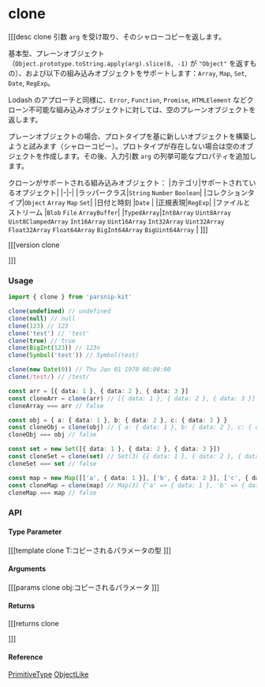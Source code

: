 # clone
[[[desc clone
引数 `arg` を受け取り、そのシャローコピーを返します。

基本型、プレーンオブジェクト（`Object.prototype.toString.apply(arg).slice(8, -1)` が `"Object"` を返すもの）、および以下の組み込みオブジェクトをサポートします：`Array`, `Map`, `Set`, `Date`, `RegExp`。

Lodash のアプローチと同様に、`Error`, `Function`, `Promise`, `HTMLElement` などクローン不可能な組み込みオブジェクトに対しては、空のプレーンオブジェクトを返します。

プレーンオブジェクトの場合、プロトタイプを基に新しいオブジェクトを構築しようと試みます（シャローコピー）。プロトタイプが存在しない場合は空のオブジェクトを作成します。その後、入力引数 `arg` の列挙可能なプロパティを追加します。

クローンがサポートされる組み込みオブジェクト：
|カテゴリ|サポートされているオブジェクト|
|-|-|
|ラッパークラス|`String` `Number` `Boolean`|
|コレクションタイプ|`Object` `Array` `Map` `Set`|
|日付と時刻 |`Date` |
|正規表現|`RegExp`|
|ファイルとストリーム |`Blob` `File` `ArrayBuffer`|
|`TypedArray`|`Int8Array` `Uint8Array` `Uint8ClampedArray` `Int16Array` `Uint16Array` `Int32Array` `Uint32Array` `Float32Array` `Float64Array` `BigInt64Array` `BigUint64Array` |
]]]

[[[version clone
  
]]]
### Usage

```ts
import { clone } from 'parsnip-kit'

clone(undefined) // undefined
clone(null) // null
clone(123) // 123
clone('test') // 'test'
clone(true) // true
clone(BigInt(123)) // 123n
clone(Symbol('test')) // Symbol(test)

clone(new Date(0)) // Thu Jan 01 1970 08:00:00
clone(/test/) // /test/

const arr = [{ data: 1 }, { data: 2 }, { data: 3 }]
const cloneArr = clone(arr) // [{ data: 1 }, { data: 2 }, { data: 3 }]
cloneArray === arr // false

const obj = { a: { data: 1 }, b: { data: 2 }, c: { data: 3 } }
const cloneObj = clone(obj) // { a: { data: 1 }, b: { data: 2 }, c: { data: 3 } }
cloneObj === obj // false

const set = new Set([{ data: 1 }, { data: 2 }, { data: 3 }])
const cloneSet = clone(set) // Set(3) {{ data: 1 }, { data: 2 }, { data: 3 }}
cloneSet === set // false

const map = new Map([['a', { data: 1 }], ['b', { data: 2 }], ['c', { data: 3 }]])
const cloneMap = clone(map) // Map(3) {'a' => { data: 1 }, 'b' => { data: 2 }, 'c' => { data: 3 }}
cloneMap === map // false
```


### API

#### Type Parameter
[[[template clone
T:コピーされるパラメータの型
]]]
#### Arguments
[[[params clone
obj:コピーされるパラメータ
]]]
#### Returns
[[[returns clone

]]]
#### Reference

[PrimitiveType](../common/types#primitivetype) [ObjectLike](../common/types#objectlike)